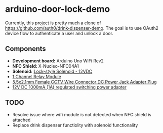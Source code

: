 # arduino-door-lock-demo

Currently, this project is pretty much a clone of https://github.com/auth0/drink-dispenser-demo. The goal is to use OAuth2 device flow to authenticate a user and unlock a door.

## Components
* **Development board:** Arduino Uno WiFi Rev2
* **NFC Shield:** X-Nucleo-NFC04A1
* **Solenoid:** [Lock-style Solenoid - 12VDC](https://www.adafruit.com/product/1512)
* [1 Channel Relay Module](https://www.amazon.com/dp/B00XT0OSUQ?psc=1&ref=ppx_yo2_dt_b_product_details)
* [5.5x2.1mm Female CCTV Wire Connector DC Power Jack Adapter Plug](https://www.amazon.com/dp/B07PKNYN22?psc=1&ref=ppx_yo2_dt_b_product_details)
* [12V DC 1000mA (1A) regulated switching power adapter](https://www.adafruit.com/product/798?gclid=Cj0KCQjwp86EBhD7ARIsAFkgakhEprG1xGb5vyMJLJ7Wp811uUZHpqRvuqRTKSJ-yoaT8Jj68JB39k8aAtSSEALw_wcB)

## TODO
* Resolve issue where wifi module is not detected when NFC shield is attached
* Replace drink dispenser functiolity with solenoid functionality
